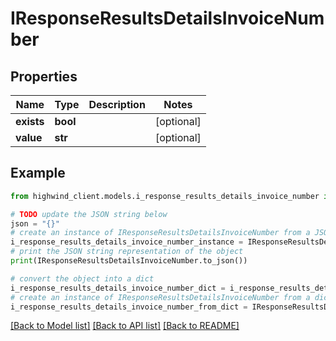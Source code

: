 # IResponseResultsDetailsInvoiceNumber


## Properties

Name | Type | Description | Notes
------------ | ------------- | ------------- | -------------
**exists** | **bool** |  | [optional] 
**value** | **str** |  | [optional] 

## Example

```python
from highwind_client.models.i_response_results_details_invoice_number import IResponseResultsDetailsInvoiceNumber

# TODO update the JSON string below
json = "{}"
# create an instance of IResponseResultsDetailsInvoiceNumber from a JSON string
i_response_results_details_invoice_number_instance = IResponseResultsDetailsInvoiceNumber.from_json(json)
# print the JSON string representation of the object
print(IResponseResultsDetailsInvoiceNumber.to_json())

# convert the object into a dict
i_response_results_details_invoice_number_dict = i_response_results_details_invoice_number_instance.to_dict()
# create an instance of IResponseResultsDetailsInvoiceNumber from a dict
i_response_results_details_invoice_number_from_dict = IResponseResultsDetailsInvoiceNumber.from_dict(i_response_results_details_invoice_number_dict)
```
[[Back to Model list]](../README.md#documentation-for-models) [[Back to API list]](../README.md#documentation-for-api-endpoints) [[Back to README]](../README.md)


